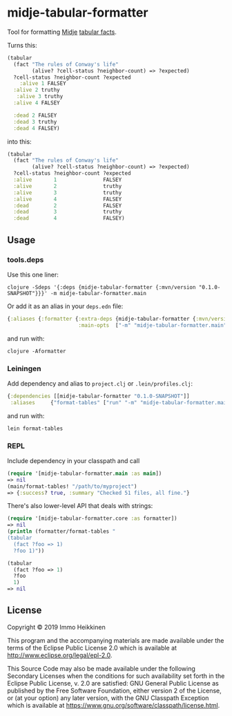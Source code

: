 # midje-tabular-formatter

Tool for formatting [Midje](https://github.com/marick/Midje) [tabular facts](https://github.com/marick/Midje/wiki/Tabular-facts).

Turns this:

```clojure
(tabular
  (fact "The rules of Conway's life"
        (alive? ?cell-status ?neighbor-count) => ?expected)
  ?cell-status ?neighbor-count ?expected
    :alive 1 FALSEY
  :alive 2 truthy
   :alive 3 truthy
  :alive 4 FALSEY

  :dead 2 FALSEY
  :dead 3 truthy
  :dead 4 FALSEY)
```

into this:

```clojure
(tabular
  (fact "The rules of Conway's life"
        (alive? ?cell-status ?neighbor-count) => ?expected)
  ?cell-status ?neighbor-count ?expected
  :alive       1               FALSEY
  :alive       2               truthy
  :alive       3               truthy
  :alive       4               FALSEY
  :dead        2               FALSEY
  :dead        3               truthy
  :dead        4               FALSEY)
```

## Usage

### tools.deps

Use this one liner:

```
clojure -Sdeps '{:deps {midje-tabular-formatter {:mvn/version "0.1.0-SNAPSHOT"}}}' -m midje-tabular-formatter.main
```

Or add it as an alias in your `deps.edn` file:

```clojure
{:aliases {:formatter {:extra-deps {midje-tabular-formatter {:mvn/version "0.1.0-SNAPSHOT"}}
                       :main-opts  ["-m" "midje-tabular-formatter.main"]}}}
```

and run with:

```
clojure -Aformatter
```

### Leiningen

Add dependency and alias to `project.clj` or `.lein/profiles.clj`:

```clojure
{:dependencies [[midje-tabular-formatter "0.1.0-SNAPSHOT"]]
 :aliases     {"format-tables" ["run" "-m" "midje-tabular-formatter.main"]}}
```

and run with:

```
lein format-tables
```

### REPL

Include dependency in your classpath and call

```clojure
(require '[midje-tabular-formatter.main :as main])
=> nil
(main/format-tables! "/path/to/myproject")
=> {:success? true, :summary "Checked 51 files, all fine."}
```

There's also lower-level API that deals with strings:

```clojure
(require '[midje-tabular-formatter.core :as formatter])
=> nil
(println (formatter/format-tables "
(tabular
  (fact ?foo => 1)
  ?foo 1)"))

(tabular
  (fact ?foo => 1)
  ?foo
  1)
=> nil
```

## License

Copyright © 2019 Immo Heikkinen

This program and the accompanying materials are made available under the
terms of the Eclipse Public License 2.0 which is available at
http://www.eclipse.org/legal/epl-2.0.

This Source Code may also be made available under the following Secondary
Licenses when the conditions for such availability set forth in the Eclipse
Public License, v. 2.0 are satisfied: GNU General Public License as published by
the Free Software Foundation, either version 2 of the License, or (at your
option) any later version, with the GNU Classpath Exception which is available
at https://www.gnu.org/software/classpath/license.html.
